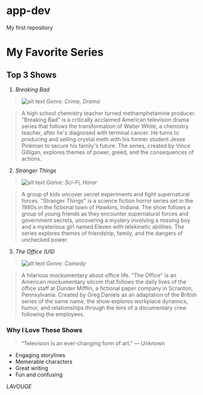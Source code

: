 # app-dev
My first repository
<delete this>

# My Favorite Series 
 ## Top 3 Shows 
 1. *Breaking Bad*
 >![alt text](image-5.png)
_Genre: Crime, Drama_

 >A high school chemistry teacher turned methamphetamine producer. "Breaking Bad" is a critically acclaimed American television drama series that follows the transformation of Walter White, a chemistry teacher, after he's diagnosed with terminal cancer. He turns to producing and selling crystal meth with his former student Jesse Pinkman to secure his family's future. The series, created by Vince Gilligan, explores themes of power, greed, and the consequences of actions.

 2. *Stranger Things*
 >![alt text](image-6.png)
_Ganre: Sci-Fi, Horor_

 >A group of kids uncover secret experiments and fight supernatural forces.  "Stranger Things" is a science fiction horror series set in the 1980s in the fictional town of Hawkins, Indiana. The show follows a group of young friends as they encounter supernatural forces and government secrets, uncovering a mystery involving a missing boy and a mysterious girl named Eleven with telekinetic abilities. The series explores themes of friendship, family, and the dangers of unchecked power.

 3. *The Office (US)*
 >![alt text](image-8.png)
_Genre: Comedy_

> A hilarious mockumentary about office life. "The Office" is an American mockumentary sitcom that follows the daily lives of the office staff at Dunder Mifflin, a fictional paper company in Scranton, Pennsylvania. Created by Greg Daniels as an adaptation of the British series of the same name, the show explores workplace dynamics, humor, and relationships through the lens of a documentary crew following the employees. 
 
 ### Why I Love These Shows 
> “Television is an ever-changing form of art.”
 — Unknown 
 - Engaging storylines 
 - Memerable characters 
 - Great writing
 - Fun and confusing

_*LAVOUGE*_

 
